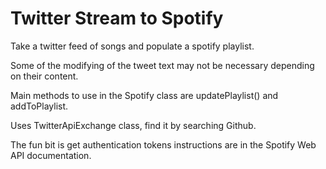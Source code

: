 # Twitter Stream to Spotify

Take a twitter feed of songs and populate a spotify playlist.

Some of the modifying of the tweet text may not be necessary depending on their content.

Main methods to use in the Spotify class are updatePlaylist() and addToPlaylist.

Uses TwitterApiExchange class, find it by searching Github.

The fun bit is get authentication tokens instructions are in the Spotify Web API documentation.
